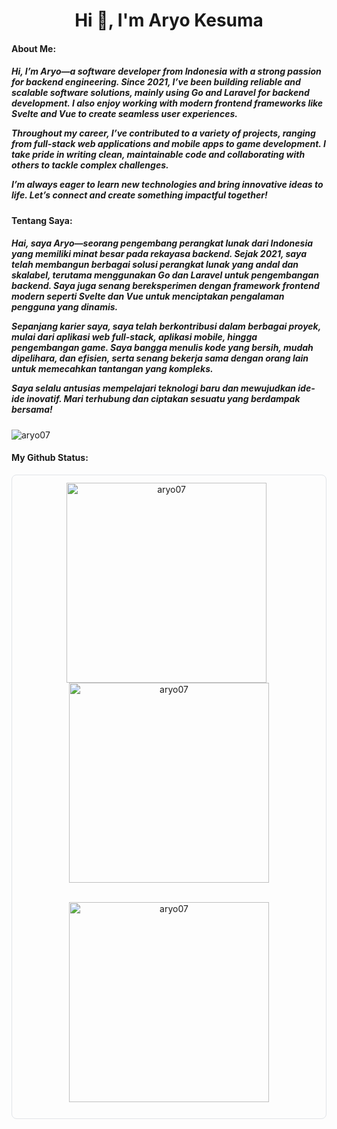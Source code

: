 <h1 align="center">Hi 👋, I'm Aryo Kesuma</h1> 
<h4 align="left">About Me:</h4>
<h5 align="left">Hi, I’m Aryo—a software developer from Indonesia with a strong passion for backend engineering. Since 2021, I’ve been building reliable and scalable software solutions, mainly using Go and Laravel for backend development. I also enjoy working with modern frontend frameworks like Svelte and Vue to create seamless user experiences.
  
  Throughout my career, I’ve contributed to a variety of projects, ranging from full-stack web applications and mobile apps to game development. I take pride in writing clean, maintainable code and collaborating with others to tackle complex challenges.

I’m always eager to learn new technologies and bring innovative ideas to life. Let’s connect and create something impactful together!</h5>

<h4 align="left">Tentang Saya:</h4>
<h5 align="left">Hai, saya Aryo—seorang pengembang perangkat lunak dari Indonesia yang memiliki minat besar pada rekayasa backend. Sejak 2021, saya telah membangun berbagai solusi perangkat lunak yang andal dan skalabel, terutama menggunakan Go dan Laravel untuk pengembangan backend. Saya juga senang bereksperimen dengan framework frontend modern seperti Svelte dan Vue untuk menciptakan pengalaman pengguna yang dinamis. 
  
  Sepanjang karier saya, saya telah berkontribusi dalam berbagai proyek, mulai dari aplikasi web full-stack, aplikasi mobile, hingga pengembangan game. Saya bangga menulis kode yang bersih, mudah dipelihara, dan efisien, serta senang bekerja sama dengan orang lain untuk memecahkan tantangan yang kompleks. 
  
  Saya selalu antusias mempelajari teknologi baru dan mewujudkan ide-ide inovatif. Mari terhubung dan ciptakan sesuatu yang berdampak bersama!</h5>

<p align="left"> <img src="https://komarev.com/ghpvc/?username=aryo07&label=Profile%20views&color=0e75b6&style=flat" alt="aryo07" /> </p>

<h4 align="left">My Github Status:</h4>

<div align="center" style="border:1px solid #e1e4e8; padding:12px; border-radius:8px; display:inline-block;">
    <a>
        <img align="center" src="https://github-readme-stats.vercel.app/api?username=aryo07&show_icons=true&locale=en" alt="aryo07" width="320" />
    </a>
    &nbsp;
    <a>
        <img align="center" src="https://github-readme-streak-stats.herokuapp.com/?user=aryo07&" alt="aryo07" width="320" />
    </a>
    <br /><br />
    <p>
        <img align="center" src="https://github-readme-stats.vercel.app/api/top-langs?username=aryo07&show_icons=true&locale=en&layout=compact" alt="aryo07" width="320" />
    </p>
</div>
